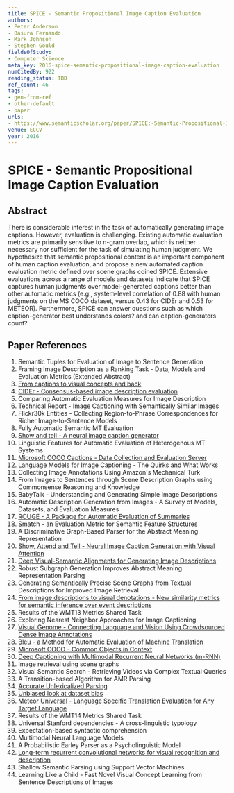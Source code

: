 ```yaml
---
title: SPICE - Semantic Propositional Image Caption Evaluation
authors:
- Peter Anderson
- Basura Fernando
- Mark Johnson
- Stephen Gould
fieldsOfStudy:
- Computer Science
meta_key: 2016-spice-semantic-propositional-image-caption-evaluation
numCitedBy: 922
reading_status: TBD
ref_count: 46
tags:
- gen-from-ref
- other-default
- paper
urls:
- https://www.semanticscholar.org/paper/SPICE:-Semantic-Propositional-Image-Caption-Anderson-Fernando/1c54acd7d9ed8017acdc5674c9b7faac738fd651?sort=total-citations
venue: ECCV
year: 2016
---
```


# SPICE - Semantic Propositional Image Caption Evaluation

## Abstract

There is considerable interest in the task of automatically generating image captions. However, evaluation is challenging. Existing automatic evaluation metrics are primarily sensitive to n-gram overlap, which is neither necessary nor sufficient for the task of simulating human judgment. We hypothesize that semantic propositional content is an important component of human caption evaluation, and propose a new automated caption evaluation metric defined over scene graphs coined SPICE. Extensive evaluations across a range of models and datasets indicate that SPICE captures human judgments over model-generated captions better than other automatic metrics (e.g., system-level correlation of 0.88 with human judgments on the MS COCO dataset, versus 0.43 for CIDEr and 0.53 for METEOR). Furthermore, SPICE can answer questions such as which caption-generator best understands colors? and can caption-generators count?

## Paper References

1. Semantic Tuples for Evaluation of Image to Sentence Generation
2. Framing Image Description as a Ranking Task - Data, Models and Evaluation Metrics (Extended Abstract)
3. [From captions to visual concepts and back](2015-from-captions-to-visual-concepts-and-back)
4. [CIDEr - Consensus-based image description evaluation](2015-cider-consensus-based-image-description-evaluation)
5. Comparing Automatic Evaluation Measures for Image Description
6. Technical Report - Image Captioning with Semantically Similar Images
7. Flickr30k Entities - Collecting Region-to-Phrase Correspondences for Richer Image-to-Sentence Models
8. Fully Automatic Semantic MT Evaluation
9. [Show and tell - A neural image caption generator](2015-show-and-tell-a-neural-image-caption-generator)
10. Linguistic Features for Automatic Evaluation of Heterogenous MT Systems
11. [Microsoft COCO Captions - Data Collection and Evaluation Server](2015-microsoft-coco-captions-data-collection-and-evaluation-server)
12. Language Models for Image Captioning - The Quirks and What Works
13. Collecting Image Annotations Using Amazon's Mechanical Turk
14. From Images to Sentences through Scene Description Graphs using Commonsense Reasoning and Knowledge
15. BabyTalk - Understanding and Generating Simple Image Descriptions
16. Automatic Description Generation from Images - A Survey of Models, Datasets, and Evaluation Measures
17. [ROUGE - A Package for Automatic Evaluation of Summaries](2004-rouge-a-package-for-automatic-evaluation-of-summaries)
18. Smatch - an Evaluation Metric for Semantic Feature Structures
19. A Discriminative Graph-Based Parser for the Abstract Meaning Representation
20. [Show, Attend and Tell - Neural Image Caption Generation with Visual Attention](2015-show-attend-and-tell-neural-image-caption-generation-with-visual-attention)
21. [Deep Visual-Semantic Alignments for Generating Image Descriptions](2017-deep-visual-semantic-alignments-for-generating-image-descriptions)
22. Robust Subgraph Generation Improves Abstract Meaning Representation Parsing
23. Generating Semantically Precise Scene Graphs from Textual Descriptions for Improved Image Retrieval
24. [From image descriptions to visual denotations - New similarity metrics for semantic inference over event descriptions](2014-from-image-descriptions-to-visual-denotations-new-similarity-metrics-for-semantic-inference-over-event-descriptions)
25. Results of the WMT13 Metrics Shared Task
26. Exploring Nearest Neighbor Approaches for Image Captioning
27. [Visual Genome - Connecting Language and Vision Using Crowdsourced Dense Image Annotations](2016-visual-genome-connecting-language-and-vision-using-crowdsourced-dense-image-annotations)
28. [Bleu - a Method for Automatic Evaluation of Machine Translation](2002-bleu-a-method-for-automatic-evaluation-of-machine-translation)
29. [Microsoft COCO - Common Objects in Context](2014-microsoft-coco-common-objects-in-context)
30. [Deep Captioning with Multimodal Recurrent Neural Networks (m-RNN)](2015-deep-captioning-with-multimodal-recurrent-neural-networks-m-rnn)
31. Image retrieval using scene graphs
32. Visual Semantic Search - Retrieving Videos via Complex Textual Queries
33. A Transition-based Algorithm for AMR Parsing
34. [Accurate Unlexicalized Parsing](2003-accurate-unlexicalized-parsing)
35. [Unbiased look at dataset bias](2011-unbiased-look-at-dataset-bias)
36. [Meteor Universal - Language Specific Translation Evaluation for Any Target Language](2014-meteor-universal-language-specific-translation-evaluation-for-any-target-language)
37. Results of the WMT14 Metrics Shared Task
38. Universal Stanford dependencies - A cross-linguistic typology
39. Expectation-based syntactic comprehension
40. Multimodal Neural Language Models
41. A Probabilistic Earley Parser as a Psycholinguistic Model
42. [Long-term recurrent convolutional networks for visual recognition and description](2015-long-term-recurrent-convolutional-networks-for-visual-recognition-and-description)
43. Shallow Semantic Parsing using Support Vector Machines
44. Learning Like a Child - Fast Novel Visual Concept Learning from Sentence Descriptions of Images
